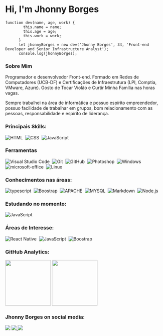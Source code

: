 # Hi, I'm Jhonny Borges

```
function dev(name, age, work) {
        this.name = name;
        this.age = age;
        this.work = work;
      }
      let jhonnyBorges = new dev('Jhonny Borges', 34, 'Front-end Developer and Senior Infrastructure Analyst');
      console.log(jhonnyBorges);
```

### Sobre Mim
<p>
    Programador e desenvolvedor Front-end. Formado em Redes de Computadores (UCB-DF) e Certificações de Infraestrutura (LPI, Comptia, VMware, Azure). Gosto de Tocar Violão e Curtir Minha Família nas horas vagas.
<p>
    Sempre trabalhei na área de informática e possuo espírito empreendedor, possuo facilidade de trabalhar em grupos, bom relacionamento com as pessoas, responsabilidade e espírito de liderança. 

### Principais Skills:

![HTML](https://img.shields.io/badge/-HTML-05122A?style=for-the-badge&logo=html5)&nbsp;
![CSS](https://img.shields.io/badge/-CSS-05122A?style=for-the-badge&logo=CSS3&logoColor=1572B6)&nbsp;
![JavaScript](https://img.shields.io/badge/-JavaScript-05122A?style=for-the-badge&logo=javascript)&nbsp;

### Ferramentas

![Visual Studio Code](https://img.shields.io/badge/-Visual%20Studio%20Code-05122A?style=for-the-badge&logo=visual-studio-code&logoColor=007ACC)&nbsp;
![Git](https://img.shields.io/badge/-Git-05122A?style=for-the-badge&logo=git)&nbsp;
![GitHub](https://img.shields.io/badge/-GitHub-05122A?style=for-the-badge&logo=github)&nbsp;
![Photoshop](https://img.shields.io/badge/-Photoshop-05122A?style=for-the-badge&logo=adobe-photoshop)&nbsp;
![Windows](https://img.shields.io/badge/-Windows-05122A?style=for-the-badge&logo=windows)&nbsp;
![microsoft-office](https://img.shields.io/badge/-microsoft_azure-05122A?style=for-the-badge&logo=microsoft-azure)&nbsp;
![Linux](https://img.shields.io/badge/-linux-05122a?style=for-the-badge&logo=linux)&nbsp;

### Conhecimentos nas áreas:

![typescript](https://img.shields.io/badge/-typescript-05122A?style=for-the-badge&logo=typescript)&nbsp;
![Boostrap](https://img.shields.io/badge/-boostrap-05122A?style=for-the-badge&logo=bootstrap)&nbsp;
![APACHE](https://img.shields.io/badge/-APACHE-05122A?style=for-the-badge&logo=apache)&nbsp;
![MYSQL](https://img.shields.io/badge/-MYSQL-05122A?style=for-the-badge&logo=MYSQL)&nbsp;
![Markdown](https://img.shields.io/badge/-Markdown-05122A?style=for-the-badge&logo=markdown)&nbsp;
![Node.js](https://img.shields.io/badge/-Node.js-05122A?style=for-the-badge&logo=node.js)&nbsp;

### Estudando no momento:

![JavaScript](https://img.shields.io/badge/-JavaScript-05122A?style=for-the-badge&logo=javascript)&nbsp;

### Áreas de Interesse:

![React Native](https://img.shields.io/badge/-React_native-05122A?style=for-the-badge&logo=react)&nbsp;
![JavaScript](https://img.shields.io/badge/-JavaScript-05122A?style=for-the-badge&logo=javascript)&nbsp;
![Boostrap](https://img.shields.io/badge/-boostrap-05122A?style=for-the-badge&logo=bootstrap)&nbsp;

### GitHub Analytics:

<p align="left">
  <img height="145em" src="https://github-readme-stats-eight-theta.vercel.app/api?username=jhonnyborges&show_icons=true&theme=dracula"/>
  <img height="145em" src="https://github-readme-stats-eight-theta.vercel.app/api/top-langs/?username=jhonnyborges&layout=compact&langs_count=8&theme=dracula"/>
</p>

### Jhonny Borges on social media:

<a href="https://www.linkedin.com/in/jhonny-andreyv-borges-mendoza/"><img src="https://img.shields.io/badge/jhonnyborges-0077B5?style=for-the-badge&logo=linkedin&logoColor=white"/></a>
<a href="mailto:jhonny.andreyv@gmail.com"><img src="https://img.shields.io/badge/-jhonny.andreyv@gmail.com-0078D4?style=for-the-badge&logo=gmail&logoColor=white"/>
    </a>
<a href="https://instagram.com/jhonnyborgesof"><img src="https://img.shields.io/badge/-@jhonnyborgesof-E4405F?style=for-the-badge&logo=Instagram&logoColor=white"/></a>
